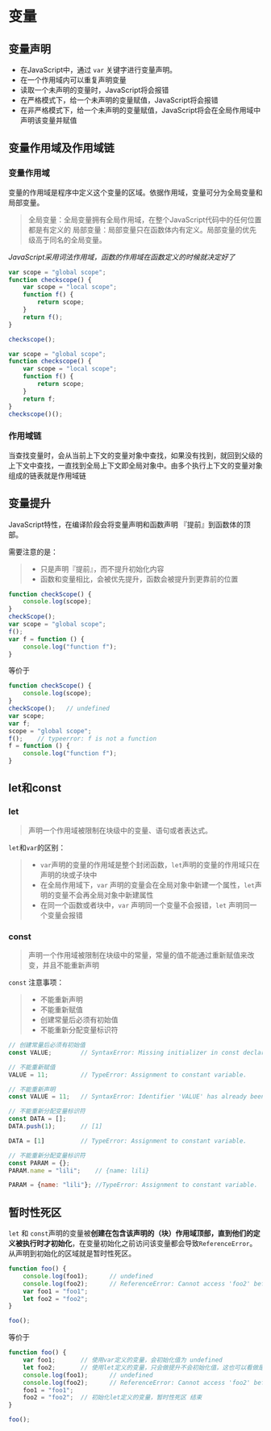 # 变量

## 变量声明

+ 在JavaScript中，通过 `var` 关键字进行变量声明。
+ 在一个作用域内可以重复声明变量
+ 读取一个未声明的变量时，JavaScript将会报错
+ 在严格模式下，给一个未声明的变量赋值，JavaScript将会报错
+ 在非严格模式下，给一个未声明的变量赋值，JavaScript将会在全局作用域中声明该变量并赋值

## 变量作用域及作用域链

### 变量作用域

变量的作用域是程序中定义这个变量的区域。依据作用域，变量可分为全局变量和局部变量。

> 全局变量：全局变量拥有全局作用域，在整个JavaScript代码中的任何位置都是有定义的
> 局部变量：局部变量只在函数体内有定义。局部变量的优先级高于同名的全局变量。

*JavaScript采用词法作用域，函数的作用域在函数定义的时候就决定好了*

``` javascript
var scope = "global scope";
function checkscope() {
    var scope = "local scope";
    function f() {
        return scope;
    }
    return f();
}

checkscope();
```

``` javascript
var scope = "global scope";
function checkscope() {
    var scope = "local scope";
    function f() {
        return scope;
    }
    return f;
}
checkscope()();
```

### 作用域链

当查找变量时，会从当前上下文的变量对象中查找，如果没有找到，就回到父级的上下文中查找，一直找到全局上下文即全局对象中。由多个执行上下文的变量对象组成的链表就是作用域链

## 变量提升

JavaScript特性，在编译阶段会将变量声明和函数声明 『提前』到函数体的顶部。

需要注意的是：

> + 只是声明『提前』，而不提升初始化内容
> + 函数和变量相比，会被优先提升，函数会被提升到更靠前的位置

``` javascript
function checkScope() {
    console.log(scope);
}
checkScope();
var scope = "global scope";
f();
var f = function () {
    console.log("function f");
}
```

等价于

``` javascript
function checkScope() {
    console.log(scope);
}
checkScope();   // undefined
var scope;
var f;
scope = "global scope";
f();    // typeerror: f is not a function
f = function () {
    console.log("function f");
}
```

## let和const

### let

> 声明一个作用域被限制在块级中的变量、语句或者表达式。

`let`和`var`的区别：

> + `var`声明的变量的作用域是整个封闭函数，`let`声明的变量的作用域只在声明的块或子块中
> + 在全局作用域下，`var` 声明的变量会在全局对象中新建一个属性，`let`声明的变量不会再全局对象中新建属性
> + 在同一个函数或者块中，`var` 声明同一个变量不会报错，`let` 声明同一个变量会报错

### const

> 声明一个作用域被限制在块级中的常量，常量的值不能通过重新赋值来改变，并且不能重新声明

`const` 注意事项：

> + 不能重新声明
> + 不能重新赋值
> + 创建常量后必须有初始值
> + 不能重新分配变量标识符

``` javascript
// 创建常量后必须有初始值
const VALUE;        // SyntaxError: Missing initializer in const declaration

// 不能重新赋值
VALUE = 11;         // TypeError: Assignment to constant variable.

// 不能重新声明
const VALUE = 11;   // SyntaxError: Identifier 'VALUE' has already been declared

// 不能重新分配变量标识符
const DATA = [];
DATA.push(1);       // [1]

DATA = [1]          // TypeError: Assignment to constant variable.

// 不能重新分配变量标识符
const PARAM = {};
PARAM.name = "lili";    // {name: lili}

PARAM = {name: "lili"}; //TypeError: Assignment to constant variable.
```

## 暂时性死区

`let` 和 `const`声明的变量被**创建在包含该声明的（块）作用域顶部，直到他们的定义被执行时才初始化**，在变量初始化之前访问该变量都会导致`ReferenceError`。从声明到初始化的区域就是暂时性死区。

``` javascript
function foo() {
    console.log(foo1);      // undefined
    console.log(foo2);      // ReferenceError: Cannot access 'foo2' before initialization
    var foo1 = "foo1";
    let foo2 = "foo2";
}

foo();
```

等价于

``` javascript
function foo() {
    var foo1;       // 使用var定义的变量，会初始化值为 undefined
    let foo2;       // 使用let定义的变量，只会做提升不会初始化值，这也可以看做是 暂时性死区 的开始标志
    console.log(foo1);      // undefined
    console.log(foo2);      // ReferenceError: Cannot access 'foo2' before initialization
    foo1 = "foo1";
    foo2 = "foo2";  // 初始化let定义的变量，暂时性死区 结束
}

foo();
```
